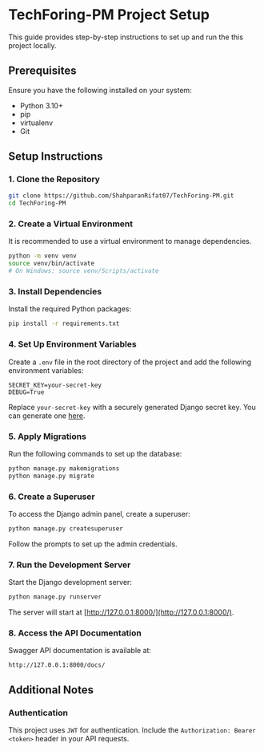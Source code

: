 # TechForing-PM Project Setup

This guide provides step-by-step instructions to set up and run the this project locally.

## Prerequisites

Ensure you have the following installed on your system:

- Python 3.10+
- pip
- virtualenv
- Git

## Setup Instructions

### 1. Clone the Repository

```bash
git clone https://github.com/ShahparanRifat07/TechForing-PM.git
cd TechForing-PM
```

### 2. Create a Virtual Environment

It is recommended to use a virtual environment to manage dependencies.

```bash
python -m venv venv
source venv/bin/activate   
# On Windows: source venv/Scripts/activate
```

### 3. Install Dependencies

Install the required Python packages:

```bash
pip install -r requirements.txt
```

### 4. Set Up Environment Variables

Create a `.env` file in the root directory of the project and add the following environment variables:

```env
SECRET_KEY=your-secret-key
DEBUG=True
```

Replace `your-secret-key` with a securely generated Django secret key. You can generate one [here](https://djecrety.ir/).

### 5. Apply Migrations

Run the following commands to set up the database:

```bash
python manage.py makemigrations
python manage.py migrate
```

### 6. Create a Superuser

To access the Django admin panel, create a superuser:

```bash
python manage.py createsuperuser
```

Follow the prompts to set up the admin credentials.

### 7. Run the Development Server

Start the Django development server:

```bash
python manage.py runserver
```

The server will start at [http://127.0.0.1:8000/](http://127.0.0.1:8000/).

### 8. Access the API Documentation

Swagger API documentation is available at:

```
http://127.0.0.1:8000/docs/
```


## Additional Notes


### Authentication

This project uses `JWT` for authentication. Include the `Authorization: Bearer <token>` header in your API requests.